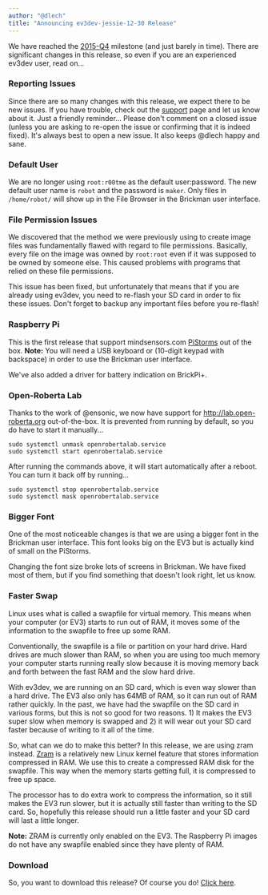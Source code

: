 ```yaml
---
author: "@dlech"
title: "Announcing ev3dev-jessie-12-30 Release"
---
```


We have reached the [2015-Q4] milestone (and just barely in time). There are
significant changes in this release, so even if you are an experienced ev3dev
user, read on...

### Reporting Issues

Since there are so many changes with this release, we expect there to be new
issues. If you have trouble, check out the [support] page and let us know
about it. Just a friendly reminder... Please don't comment on a closed issue
(unless you are asking to re-open the issue or confirming that it is indeed fixed).
It's always best to open a new issue. It also keeps @dlech happy and sane.

### Default User

We are no longer using `root:r00tme` as the default user:password. The new default
user name is `robot` and the password is `maker`. Only files in `/home/robot/`
will show up in the File Browser in the Brickman user interface.

### File Permission Issues

We discovered that the method we were previously using to create image files
was fundamentally flawed with regard to file permissions. Basically, every file
on the image was owned by `root:root` even if it was supposed to be owned by
someone else. This caused problems with programs that relied on these file
permissions.

This issue has been fixed, but unfortunately that means that if you are already
using ev3dev, you need to re-flash your SD card in order to fix these issues.
Don't forget to backup any important files before you re-flash!

### Raspberry Pi

This is the first release that support mindsensors.com [PiStorms] out of the box.
**Note:** You will need a USB keyboard or (10-digit keypad with backspace) in
order to use the Brickman user interface.

We've also added a driver for battery indication on BrickPi+.

### Open-Roberta Lab

Thanks to the work of @ensonic, we now have support for <http://lab.open-roberta.org>
out-of-the-box. It is prevented from running by default, so you do have to start
it manually...

    sudo systemctl unmask openrobertalab.service
    sudo systemctl start openrobertalab.service

After running the commands above, it will start automatically after a reboot.
You can turn it back off by running...

    sudo systemctl stop openrobertalab.service
    sudo systemctl mask openrobertalab.service

### Bigger Font

One of the most noticeable changes is that we are using a bigger font in the
Brickman user interface. This font looks big on the EV3 but is actually kind
of small on the PiStorms.

Changing the font size broke lots of screens in Brickman. We have fixed most of
them, but if you find something that doesn't look right, let us know.

### Faster Swap

Linux uses what is called a swapfile for virtual memory. This means when your
computer (or EV3) starts to run out of RAM, it moves some of the information
to the swapfile to free up some RAM.

Conventionally, the swapfile is a file or partition on your hard drive. Hard drives
are much slower than RAM, so when you are using too much memory your computer
starts running really slow because it is moving memory back and forth between
the fast RAM and the slow hard drive.

With ev3dev, we are running on an SD card, which is even way slower than a hard
drive. The EV3 also only has 64MB of RAM, so it can run out of RAM rather
quickly. In the past, we have had the swapfile on the SD card in various forms,
but this is not so good for two reasons. 1) It makes the EV3 super slow when
memory is swapped and 2) it will wear out your SD card faster because of writing
to it all of the time.

So, what can we do to make this better? In this release, we are using zram instead.
[Zram] is a relatively new Linux kernel feature that stores information compressed
in RAM. We use this to create a compressed RAM disk for the swapfile. This way
when the memory starts getting full, it is compressed to free up space.

The processor has to do extra work to compress the information, so it still
makes the EV3 run slower, but it is actually still faster than writing to the SD
card. So, hopefully this release should run a little faster and your SD card will
last a little longer.

**Note:** ZRAM is currently only enabled on the EV3. The Raspberry Pi images
do not have any swapfile enabled since they have plenty of RAM.

### Download

So, you want to download this release? Of course you do! [Click here][download].

[support]: http://www.ev3dev.org/support/
[2015-Q4]: https://github.com/ev3dev/ev3dev/milestones/ev3dev-jessie%202015-Q4
[PiStorms]: http://www.mindsensors.com/teaching-stem-with-robotics/13-pistorms-base-kit
[zram]: https://en.wikipedia.org/wiki/Zram
[download]: https://github.com/ev3dev/ev3dev/releases/tag/ev3dev-jessie-2015-12-30
